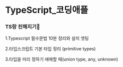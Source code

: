 # TypeScript_코딩애플

### TS랑 친해지기👶

1.Typescript 필수문법 10분 정리와 설치 셋팅

2.타입스크립트 기본 타입 정리 (primitive types)

3.타입을 미리 정하기 애매할 때(union type, any, unknown)